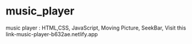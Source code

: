 # music_player
music player : HTML,CSS, JavaScript, Moving Picture, SeekBar, Visit this link-music-player-b632ae.netlify.app

